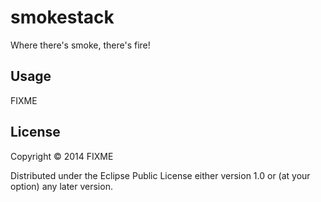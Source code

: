 # smokestack

Where there's smoke, there's fire!

## Usage

FIXME

## License

Copyright © 2014 FIXME

Distributed under the Eclipse Public License either version 1.0 or (at
your option) any later version.
